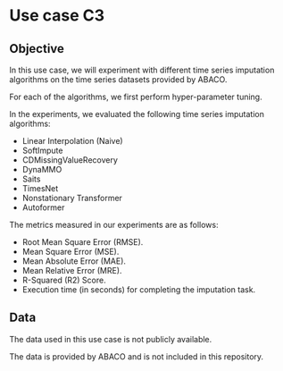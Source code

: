 # Use case C3

## Objective

In this use case, we will experiment with different time series imputation 
algorithms on the time series datasets provided by ABACO. 

For each of the algorithms, we first perform hyper-parameter tuning.

In the experiments, we evaluated the following time series imputation 
algorithms: 
* Linear Interpolation (Naive)
* SoftImpute
* CDMissingValueRecovery
* DynaMMO
* Saits
* TimesNet
* Nonstationary Transformer
* Autoformer

The metrics measured in our experiments are as follows:
* Root Mean Square Error (RMSE).
* Mean Square Error (MSE). 
* Mean Absolute Error (MAE). 
* Mean Relative Error (MRE). 
* R-Squared (R2) Score. 
* Execution time (in seconds) for completing the imputation task. 

## Data
The data used in this use case is not publicly available.

The data is provided by ABACO and is not included in this repository.
